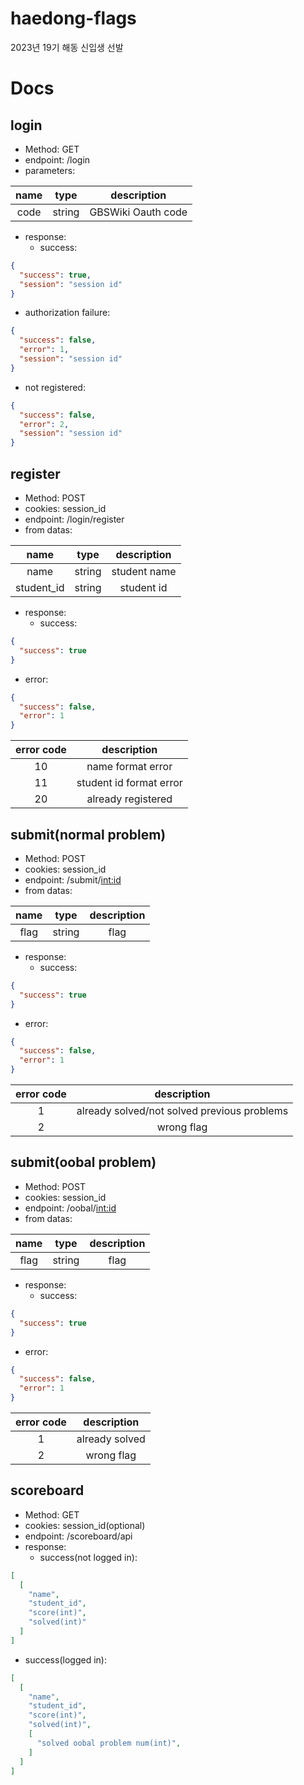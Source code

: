 # haedong-flags
2023년 19기 해동 신입생 선발

# Docs
## login
* Method: GET
* endpoint: /login
* parameters:

|name|type|description|
|:---:|:---:|:---:|
|code|string|GBSWiki Oauth code|
* response:
  * success:  
```json
{
  "success": true,
  "session": "session id"
}
```
  * authorization failure:  
```json
{
  "success": false,
  "error": 1,
  "session": "session id"
}
```
  * not registered:  
```json
{
  "success": false,
  "error": 2,
  "session": "session id"
}
```
## register
* Method: POST
* cookies: session_id
* endpoint: /login/register
* from datas:

| name |type| description  |
|:----:|:---:|:------------:|
| name |string| student name |
| student_id | string | student id |

* response:
  * success:  
```json
{
  "success": true
}
```
  * error:  
```json
{
  "success": false,
  "error": 1
}
```
| error code | description |
|:----------:|:-----------:|
| 10 | name format error |
| 11 | student id format error |
| 20 | already registered |

## submit(normal problem)
* Method: POST
* cookies: session_id
* endpoint: /submit/<int:id>
* from datas:

| name |type| description  |
|:----:|:---:|:------------:|
| flag |string| flag |

* response:
  * success:  
```json
{
  "success": true
}
```
  * error:  
```json
{
  "success": false,
  "error": 1
}
```
| error code |                 description                 |
|:----------:|:-------------------------------------------:|
| 1 | already solved/not solved previous problems |
| 2 | wrong flag |

## submit(oobal problem)
* Method: POST
* cookies: session_id
* endpoint: /oobal/<int:id>
* from datas:

| name |type| description  |
|:----:|:---:|:------------:|
| flag |string| flag |

* response:
  * success:  
```json
{
  "success": true
}
```
  * error:  
```json
{
  "success": false,
  "error": 1
}
```
| error code |                 description                 |
|:----------:|:-------------------------------------------:|
| 1 | already solved |
| 2 | wrong flag |

## scoreboard
* Method: GET
* cookies: session_id(optional)
* endpoint: /scoreboard/api
* response:
  * success(not logged in):  
```json
[
  [
    "name",
    "student_id",
    "score(int)",
    "solved(int)"
  ]
]
```
  * success(logged in):  
```json
[
  [
    "name",
    "student_id",
    "score(int)",
    "solved(int)",
    [
      "solved oobal problem num(int)",
    ]
  ]
]
```